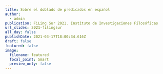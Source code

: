 ```yaml
---
title: Sobre el doblado de predicados en español
author:
  - admin
publication: FiLing Sur 2021. Instituto de Investigaciones Filosóficas.
url_slides: 2021-filingsur
all_day: false
publishDate: 2021-03-17T18:00:34.616Z
draft: false
featured: false
image:
  filename: featured
  focal_point: Smart
  preview_only: false
---
```

